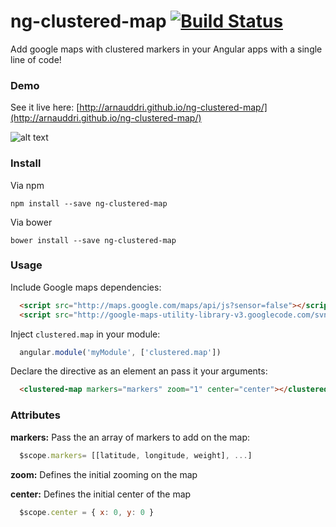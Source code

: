 # ng-clustered-map [![Build Status](https://travis-ci.org/arnauddri/ng-clustered-map.svg?branch=master)](https://travis-ci.org/arnauddri/ng-clustered-map)

Add google maps with clustered markers in your Angular apps with a single line of code!

### Demo

See it live here:
[http://arnauddri.github.io/ng-clustered-map/](http://arnauddri.github.io/ng-clustered-map/)

![alt text](http://www.go-on.co/wp-content/uploads/2014/05/MarkersWithCluster.png "Cluster example")

### Install

Via npm
```
npm install --save ng-clustered-map
```

Via bower
```
bower install --save ng-clustered-map
```

### Usage

Include Google maps dependencies:

```html
  <script src="http://maps.google.com/maps/api/js?sensor=false"></script>
  <script src="http://google-maps-utility-library-v3.googlecode.com/svn/trunk/markerclusterer/src/markerclusterer.js"></script>
```

Inject ```clustered.map``` in your module:
```javascript
  angular.module('myModule', ['clustered.map'])
```

Declare the directive as an element an pass it your arguments:

```html
  <clustered-map markers="markers" zoom="1" center="center"></clustered-map>
```

### Attributes

**markers:**
Pass the an array of markers to add on the map:

```javascript
  $scope.markers= [[latitude, longitude, weight], ...]
```

**zoom:**
Defines the initial zooming on the map

**center:**
Defines the initial center of the map

```javascript
  $scope.center = { x: 0, y: 0 }
```
